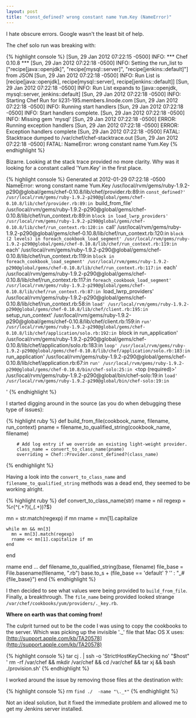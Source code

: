 ```yaml
---
layout: post
title: "const_defined? wrong constant name Yum.Key (NameError)"
---
```

I hate obscure errors. Google wasn't the least bit of help.

The chef solo run was breaking with:

{% highlight console %}
[Sun, 29 Jan 2012 07:22:15 -0500] INFO: *** Chef 0.10.8 ***
[Sun, 29 Jan 2012 07:22:18 -0500] INFO: Setting the run_list to ["recipe[java::openjdk]", "recipe[mysql::server]", "recipe[jenkins::default]"] from JSON
[Sun, 29 Jan 2012 07:22:18 -0500] INFO: Run List is [recipe[java::openjdk], recipe[mysql::server], recipe[jenkins::default]]
[Sun, 29 Jan 2012 07:22:18 -0500] INFO: Run List expands to [java::openjdk, mysql::server, jenkins::default]
[Sun, 29 Jan 2012 07:22:18 -0500] INFO: Starting Chef Run for li231-195.members.linode.com
[Sun, 29 Jan 2012 07:22:18 -0500] INFO: Running start handlers
[Sun, 29 Jan 2012 07:22:18 -0500] INFO: Start handlers complete.
[Sun, 29 Jan 2012 07:22:18 -0500] INFO: Missing gem 'mysql'
[Sun, 29 Jan 2012 07:22:18 -0500] ERROR: Running exception handlers
[Sun, 29 Jan 2012 07:22:18 -0500] ERROR: Exception handlers complete
[Sun, 29 Jan 2012 07:22:18 -0500] FATAL: Stacktrace dumped to /var/chef/chef-stacktrace.out
[Sun, 29 Jan 2012 07:22:18 -0500] FATAL: NameError: wrong constant name Yum.Key
{% endhighlight %}

Bizarre. Looking at the stack trace provided no more clarity. Why was it looking for a constant called 'Yum.Key' in the first place.
 
{% highlight console %}
Generated at 2012-01-29 07:22:18 -0500
NameError: wrong constant name Yum.Key
/usr/local/rvm/gems/ruby-1.9.2-p290@global/gems/chef-0.10.8/lib/chef/provider.rb:89:in `const_defined?'
/usr/local/rvm/gems/ruby-1.9.2-p290@global/gems/chef-0.10.8/lib/chef/provider.rb:89:in `build_from_file'
/usr/local/rvm/gems/ruby-1.9.2-p290@global/gems/chef-0.10.8/lib/chef/run_context.rb:89:in `block in load_lwrp_providers'
/usr/local/rvm/gems/ruby-1.9.2-p290@global/gems/chef-0.10.8/lib/chef/run_context.rb:120:in `call'
/usr/local/rvm/gems/ruby-1.9.2-p290@global/gems/chef-0.10.8/lib/chef/run_context.rb:120:in `block (2 levels) in foreach_cookbook_load_segment'
/usr/local/rvm/gems/ruby-1.9.2-p290@global/gems/chef-0.10.8/lib/chef/run_context.rb:119:in `each'
/usr/local/rvm/gems/ruby-1.9.2-p290@global/gems/chef-0.10.8/lib/chef/run_context.rb:119:in `block in foreach_cookbook_load_segment'
/usr/local/rvm/gems/ruby-1.9.2-p290@global/gems/chef-0.10.8/lib/chef/run_context.rb:117:in `each'
/usr/local/rvm/gems/ruby-1.9.2-p290@global/gems/chef-0.10.8/lib/chef/run_context.rb:117:in `foreach_cookbook_load_segment'
/usr/local/rvm/gems/ruby-1.9.2-p290@global/gems/chef-0.10.8/lib/chef/run_context.rb:87:in `load_lwrp_providers'
/usr/local/rvm/gems/ruby-1.9.2-p290@global/gems/chef-0.10.8/lib/chef/run_context.rb:58:in `load'
/usr/local/rvm/gems/ruby-1.9.2-p290@global/gems/chef-0.10.8/lib/chef/client.rb:195:in `setup_run_context'
/usr/local/rvm/gems/ruby-1.9.2-p290@global/gems/chef-0.10.8/lib/chef/client.rb:159:in `run'
/usr/local/rvm/gems/ruby-1.9.2-p290@global/gems/chef-0.10.8/lib/chef/application/solo.rb:192:in `block in run_application'
/usr/local/rvm/gems/ruby-1.9.2-p290@global/gems/chef-0.10.8/lib/chef/application/solo.rb:183:in `loop'
/usr/local/rvm/gems/ruby-1.9.2-p290@global/gems/chef-0.10.8/lib/chef/application/solo.rb:183:in `run_application'
/usr/local/rvm/gems/ruby-1.9.2-p290@global/gems/chef-0.10.8/lib/chef/application.rb:67:in `run'
/usr/local/rvm/gems/ruby-1.9.2-p290@global/gems/chef-0.10.8/bin/chef-solo:25:in `<top (required)>'
/usr/local/rvm/gems/ruby-1.9.2-p290@global/bin/chef-solo:19:in `load'
/usr/local/rvm/gems/ruby-1.9.2-p290@global/bin/chef-solo:19:in `<main>'
{% endhighlight %}

I started digging around in the source (as you do when debugging these type of issues):

{% highlight ruby %}
def build_from_file(cookbook_name, filename, run_context)
        pname = filename_to_qualified_string(cookbook_name, filename)
        
        # Add log entry if we override an existing light-weight provider.
        class_name = convert_to_class_name(pname)
        overriding = Chef::Provider.const_defined?(class_name)
{% endhighlight %}

Having a look into the `convert_to_class_name` and `filename_to_qualified_string` methods was a dead end, they seemed to be working alright.

{% highlight ruby %}
def convert_to_class_name(str)
  rname = nil
  regexp = %r{^(.+?)(_(.+))?$}
        
  mn = str.match(regexp)
  if mn
    rname = mn[1].capitalize

    while mn && mn[3]
      mn = mn[3].match(regexp)          
      rname << mn[1].capitalize if mn
    end
  end

  rname
end
...
 def filename_to_qualified_string(base, filename)
  file_base = File.basename(filename, ".rb")
  base.to_s + (file_base == 'default' ? '' : "_#{file_base}")
end
{% endhighlight %}

I then decided to see what values were being provided to `build_from_file`. Finally, a breakthrough. The `file_name` being provided looked strange `/var/chef/cookbooks/yum/providers/._key.rb`. 

**Where on earth was that coming from!**

The culprit turned out to be the code I was using to copy the cookbooks to the server. Which was picking up the invisible '._' file that Mac OS X uses: [http://support.apple.com/kb/TA20578](http://support.apple.com/kb/TA20578)

{% highlight console %}
tar cj . | ssh -o 'StrictHostKeyChecking no' "$host" '
rm -rf /var/chef &&
mkdir /var/chef &&
cd /var/chef &&
tar xj &&
bash ./provision.sh'
{% endhighlight %}

I worked around the issue by removing those files at the destination with:

{% highlight console %}
rm `find ./  -name "\._*"`
{% endhighlight %}

Not an ideal solution, but it fixed the immediate problem and allowed me to get my Jenkins server installed.
